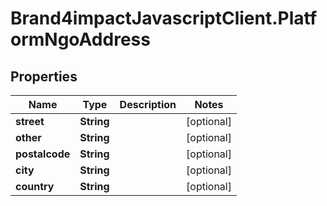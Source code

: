 # Brand4impactJavascriptClient.PlatformNgoAddress

## Properties

Name | Type | Description | Notes
------------ | ------------- | ------------- | -------------
**street** | **String** |  | [optional] 
**other** | **String** |  | [optional] 
**postalcode** | **String** |  | [optional] 
**city** | **String** |  | [optional] 
**country** | **String** |  | [optional] 


